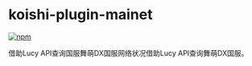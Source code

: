 # koishi-plugin-mainet

[![npm](https://img.shields.io/npm/v/koishi-plugin-mainet?style=flat-square)](https://www.npmjs.com/package/koishi-plugin-mainet)

借助Lucy API查询国服舞萌DX国服网络状况借助Lucy API查询舞萌DX国服。
